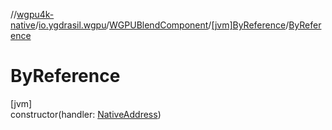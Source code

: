 //[wgpu4k-native](../../../../index.md)/[io.ygdrasil.wgpu](../../index.md)/[WGPUBlendComponent](../index.md)/[[jvm]ByReference](index.md)/[ByReference](-by-reference.md)

# ByReference

[jvm]\
constructor(handler: [NativeAddress](../../../ffi/-native-address/index.md))